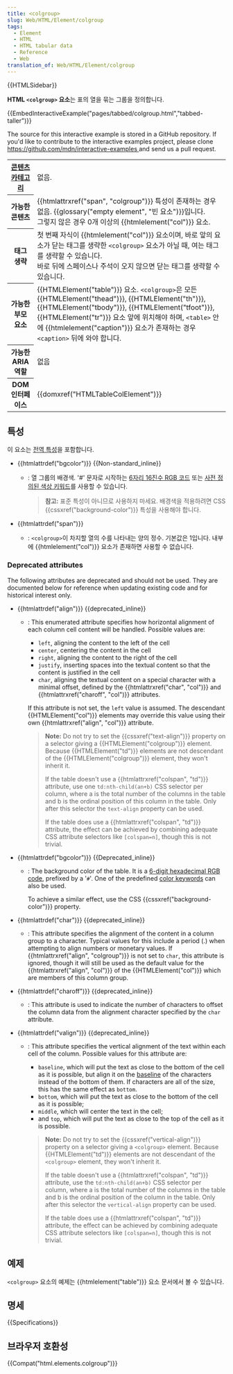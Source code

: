 ```yaml
---
title: <colgroup>
slug: Web/HTML/Element/colgroup
tags:
  - Element
  - HTML
  - HTML tabular data
  - Reference
  - Web
translation_of: Web/HTML/Element/colgroup
---
```


{{HTMLSidebar}}

**HTML `<colgroup>` 요소**는 표의 열을 묶는 그룹을 정의합니다.

{{EmbedInteractiveExample("pages/tabbed/colgroup.html","tabbed-taller")}}

<p class="hidden">The source for this interactive example is stored in a GitHub repository. If you'd like to contribute to the interactive examples project, please clone <a href="https://github.com/mdn/interactive-examples">https://github.com/mdn/interactive-examples </a>and send us a pull request.</p>

<table class="properties">
  <tbody>
    <tr>
      <th scope="row">
        <a href="/ko/docs/Web/Guide/HTML/Content_categories">콘텐츠 카테고리</a>
      </th>
      <td>없음.</td>
    </tr>
    <tr>
      <th scope="row">가능한 콘텐츠</th>
      <td>
        {{htmlattrxref("span", "colgroup")}} 특성이 존재하는 경우
        없음. {{glossary("empty element", "빈 요소")}}입니다.<br />그렇지
        않은 경우 0개 이상의 {{htmlelement("col")}} 요소.
      </td>
    </tr>
    <tr>
      <th scope="row">태그 생략</th>
      <td>
        첫 번째 자식이 {{htmlelement("col")}} 요소이며, 바로 앞의 요소가
        닫는 태그를 생략한 <code>&#x3C;colgroup></code> 요소가 아닐 때, 여는
        태그를 생략할 수 있습니다.<br />바로 뒤에 스페이스나 주석이 오지 않으면
        닫는 태그를 생략할 수 있습니다.
      </td>
    </tr>
    <tr>
      <th scope="row">가능한 부모 요소</th>
      <td>
        {{HTMLElement("table")}} 요소. <code>&#x3C;colgroup></code>은
        모든 {{HTMLElement("thead")}}, {{HTMLElement("th")}},
        {{HTMLElement("tbody")}}, {{HTMLElement("tfoot")}},
        {{HTMLElement("tr")}} 요소 앞에 위치해야 하며,
        <code>&#x3C;table></code> 안에 {{htmlelement("caption")}}
        요소가 존재하는 경우 <code>&#x3C;caption></code> 뒤에 와야 합니다.
      </td>
    </tr>
    <tr>
      <th scope="row">가능한 ARIA 역할</th>
      <td>없음</td>
    </tr>
    <tr>
      <th scope="row">DOM 인터페이스</th>
      <td>{{domxref("HTMLTableColElement")}}</td>
    </tr>
  </tbody>
</table>

## 특성

이 요소는 [전역 특성](/ko/docs/Web/HTML/Global_attributes)을 포함합니다.

- {{htmlattrdef("bgcolor")}} {{Non-standard_inline}}

  - : 열 그룹의 배경색. '#' 문자로 시작하는 [6자리 16진수 RGB 코드](/ko/docs/Web/CSS/color_value#RGB_색상) 또는 [사전 정의된 색상 키워드](/ko/docs/Web/CSS/color_value#색상_키워드)를 사용할 수 있습니다.

    > **참고:** 표준 특성이 아니므로 사용하지 마세요. 배경색을 적용하려면 CSS {{cssxref("background-color")}} 특성을 사용해야 합니다.

- {{htmlattrdef("span")}}
  - : `<colgroup>`이 차지할 열의 수를 나타내는 양의 정수. 기본값은 1입니다. 내부에 {{htmlelement("col")}} 요소가 존재하면 사용할 수 없습니다.

### Deprecated attributes

The following attributes are deprecated and should not be used. They are documented below for reference when updating existing code and for historical interest only.

- {{htmlattrdef("align")}} {{deprecated_inline}}

  - : This enumerated attribute specifies how horizontal alignment of each column cell content will be handled. Possible values are:

    - `left`, aligning the content to the left of the cell
    - `center`, centering the content in the cell
    - `right`, aligning the content to the right of the cell
    - `justify`, inserting spaces into the textual content so that the content is justified in the cell
    - `char`, aligning the textual content on a special character with a minimal offset, defined by the {{htmlattrxref("char", "col")}} and {{htmlattrxref("charoff", "col")}} attributes.

    If this attribute is not set, the `left` value is assumed. The descendant {{HTMLElement("col")}} elements may override this value using their own {{htmlattrxref("align", "col")}} attribute.

    > **Note:** Do not try to set the {{cssxref("text-align")}} property on a selector giving a {{HTMLElement("colgroup")}} element. Because {{HTMLElement("td")}} elements are not descendant of the {{HTMLElement("colgroup")}} element, they won't inherit it.
    >
    > If the table doesn't use a {{htmlattrxref("colspan", "td")}} attribute, use one `td:nth-child(an+b)` CSS selector per column, where a is the total number of the columns in the table and b is the ordinal position of this column in the table. Only after this selector the `text-align` property can be used.
    >
    > If the table does use a {{htmlattrxref("colspan", "td")}} attribute, the effect can be achieved by combining adequate CSS attribute selectors like `[colspan=n]`, though this is not trivial.

- {{htmlattrdef("bgcolor")}} {{Deprecated_inline}}

  - : The background color of the table. It is a [6-digit hexadecimal RGB code](/en-US/docs/Web/CSS/color_value#rgb_colors), prefixed by a '`#`'. One of the predefined [color keywords](/en-US/docs/Web/CSS/color_value#color_keywords) can also be used.

    To achieve a similar effect, use the CSS {{cssxref("background-color")}} property.

- {{htmlattrdef("char")}} {{deprecated_inline}}
  - : This attribute specifies the alignment of the content in a column group to a character. Typical values for this include a period (.) when attempting to align numbers or monetary values. If {{htmlattrxref("align", "colgroup")}} is not set to `char`, this attribute is ignored, though it will still be used as the default value for the {{htmlattrxref("align", "col")}} of the {{HTMLElement("col")}} which are members of this column group.
- {{htmlattrdef("charoff")}} {{deprecated_inline}}
  - : This attribute is used to indicate the number of characters to offset the column data from the alignment character specified by the `char` attribute.
- {{htmlattrdef("valign")}} {{deprecated_inline}}

  - : This attribute specifies the vertical alignment of the text within each cell of the column. Possible values for this attribute are:

    - `baseline`, which will put the text as close to the bottom of the cell as it is possible, but align it on the [baseline](https://en.wikipedia.org/wiki/Baseline_%28typography%29) of the characters instead of the bottom of them. If characters are all of the size, this has the same effect as `bottom`.
    - `bottom`, which will put the text as close to the bottom of the cell as it is possible;
    - `middle`, which will center the text in the cell;
    - and `top`, which will put the text as close to the top of the cell as it is possible.

    > **Note:** Do not try to set the {{cssxref("vertical-align")}} property on a selector giving a `<colgroup>` element. Because {{HTMLElement("td")}} elements are not descendant of the `<colgroup>` element, they won't inherit it.
    >
    > If the table doesn't use a {{htmlattrxref("colspan", "td")}} attribute, use the `td:nth-child(an+b)` CSS selector per column, where a is the total number of the columns in the table and b is the ordinal position of the column in the table. Only after this selector the `vertical-align` property can be used.
    >
    > If the table does use a {{htmlattrxref("colspan", "td")}} attribute, the effect can be achieved by combining adequate CSS attribute selectors like `[colspan=n]`, though this is not trivial.

## 예제

`<colgroup>` 요소의 예제는 {{htmlelement("table")}} 요소 문서에서 볼 수 있습니다.

## 명세

{{Specifications}}

## 브라우저 호환성

{{Compat("html.elements.colgroup")}}
